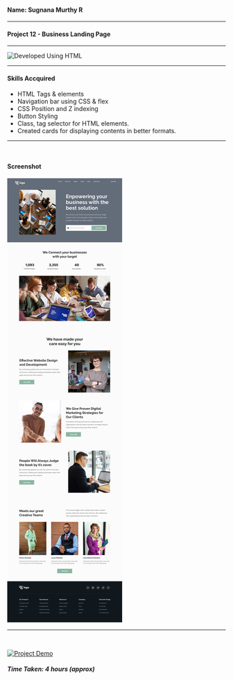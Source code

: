 #### Name: Sugnana Murthy R
---

#### Project 12 - Business Landing Page
---

![Developed Using HTML](https://img.shields.io/badge/Developed%20Using-HTML%20%26%20CSS-yellowgreen)

---

#### Skills Accquired
- HTML Tags & elements
- Navigation bar using CSS & flex
- CSS Position and Z indexing
- Button Styling
- Class, tag selector for HTML elements.
- Created cards for displaying contents in better formats.

---
<br>

#### Screenshot
![Project12](./12.png)

---
<br>

[![Project Demo](https://img.shields.io/badge/Project%20Demo-Click%20Here%20for%20%20Live%20Link-yellowgreen?style=flat-square&logo=Product%20Hunt)](https://smrproject12.netlify.app/)
##### Time Taken: 4 hours (approx)
